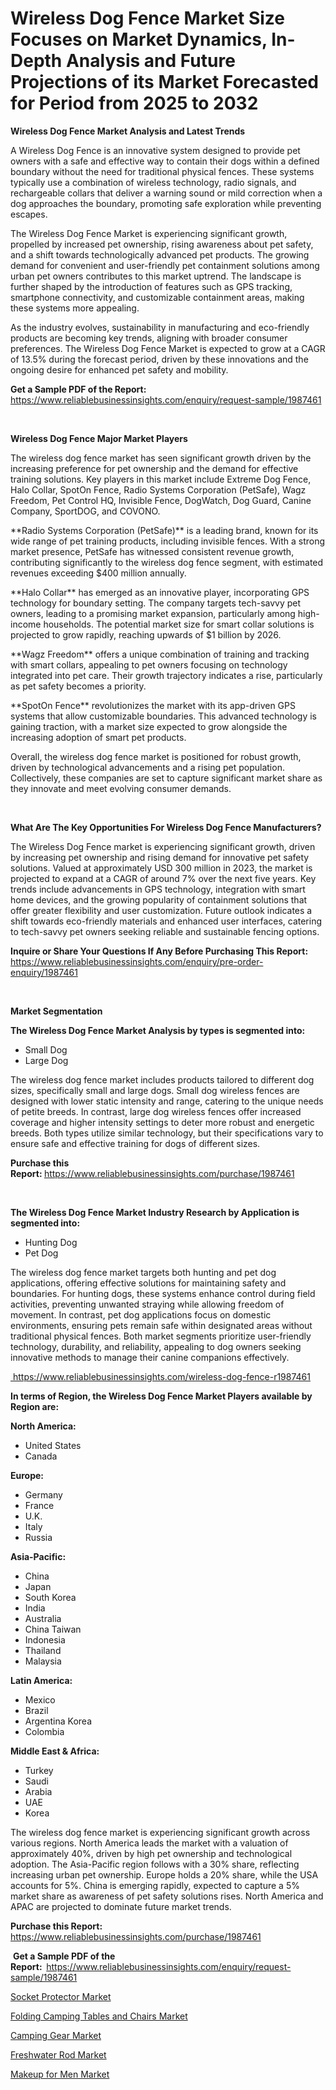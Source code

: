 <p><h1>Wireless Dog Fence Market Size Focuses on Market Dynamics, In-Depth Analysis and Future Projections of its Market Forecasted for Period from 2025 to 2032</h1></p><p><strong>Wireless Dog Fence Market Analysis and Latest Trends</strong></p>
<p><p>A Wireless Dog Fence is an innovative system designed to provide pet owners with a safe and effective way to contain their dogs within a defined boundary without the need for traditional physical fences. These systems typically use a combination of wireless technology, radio signals, and rechargeable collars that deliver a warning sound or mild correction when a dog approaches the boundary, promoting safe exploration while preventing escapes.</p><p>The Wireless Dog Fence Market is experiencing significant growth, propelled by increased pet ownership, rising awareness about pet safety, and a shift towards technologically advanced pet products. The growing demand for convenient and user-friendly pet containment solutions among urban pet owners contributes to this market uptrend. The landscape is further shaped by the introduction of features such as GPS tracking, smartphone connectivity, and customizable containment areas, making these systems more appealing.</p><p>As the industry evolves, sustainability in manufacturing and eco-friendly products are becoming key trends, aligning with broader consumer preferences. The Wireless Dog Fence Market is expected to grow at a CAGR of 13.5% during the forecast period, driven by these innovations and the ongoing desire for enhanced pet safety and mobility.</p></p>
<p><strong>Get a Sample PDF of the Report:&nbsp;</strong> <a href="https://www.reliablebusinessinsights.com/enquiry/request-sample/1987461?utm_campaign=63&utm_medium=2&utm_source=Github&utm_content=ia&utm_term=08022025&utm_id=wireless-dog-fence">https://www.reliablebusinessinsights.com/enquiry/request-sample/1987461</a></p>
<p>&nbsp;</p>
<p><strong>Wireless Dog Fence Major Market Players</strong></p>
<p><p>The wireless dog fence market has seen significant growth driven by the increasing preference for pet ownership and the demand for effective training solutions. Key players in this market include Extreme Dog Fence, Halo Collar, SpotOn Fence, Radio Systems Corporation (PetSafe), Wagz Freedom, Pet Control HQ, Invisible Fence, DogWatch, Dog Guard, Canine Company, SportDOG, and COVONO.</p><p>**Radio Systems Corporation (PetSafe)** is a leading brand, known for its wide range of pet training products, including invisible fences. With a strong market presence, PetSafe has witnessed consistent revenue growth, contributing significantly to the wireless dog fence segment, with estimated revenues exceeding $400 million annually.</p><p>**Halo Collar** has emerged as an innovative player, incorporating GPS technology for boundary setting. The company targets tech-savvy pet owners, leading to a promising market expansion, particularly among high-income households. The potential market size for smart collar solutions is projected to grow rapidly, reaching upwards of $1 billion by 2026.</p><p>**Wagz Freedom** offers a unique combination of training and tracking with smart collars, appealing to pet owners focusing on technology integrated into pet care. Their growth trajectory indicates a rise, particularly as pet safety becomes a priority.</p><p>**SpotOn Fence** revolutionizes the market with its app-driven GPS systems that allow customizable boundaries. This advanced technology is gaining traction, with a market size expected to grow alongside the increasing adoption of smart pet products.</p><p>Overall, the wireless dog fence market is positioned for robust growth, driven by technological advancements and a rising pet population. Collectively, these companies are set to capture significant market share as they innovate and meet evolving consumer demands.</p></p>
<p>&nbsp;</p>
<p><strong>What Are The Key Opportunities For Wireless Dog Fence Manufacturers?</strong></p>
<p><p>The Wireless Dog Fence market is experiencing significant growth, driven by increasing pet ownership and rising demand for innovative pet safety solutions. Valued at approximately USD 300 million in 2023, the market is projected to expand at a CAGR of around 7% over the next five years. Key trends include advancements in GPS technology, integration with smart home devices, and the growing popularity of containment solutions that offer greater flexibility and user customization. Future outlook indicates a shift towards eco-friendly materials and enhanced user interfaces, catering to tech-savvy pet owners seeking reliable and sustainable fencing options.</p></p>
<p><strong>Inquire or Share Your Questions If Any Before Purchasing This Report:</strong> <a href="https://www.reliablebusinessinsights.com/enquiry/pre-order-enquiry/1987461?utm_campaign=63&utm_medium=2&utm_source=Github&utm_content=ia&utm_term=08022025&utm_id=wireless-dog-fence">https://www.reliablebusinessinsights.com/enquiry/pre-order-enquiry/1987461</a></p>
<p>&nbsp;</p>
<p><strong>Market Segmentation</strong></p>
<p><strong>The Wireless Dog Fence Market Analysis by types is segmented into:</strong></p>
<p><ul><li>Small Dog</li><li>Large Dog</li></ul></p>
<p><p>The wireless dog fence market includes products tailored to different dog sizes, specifically small and large dogs. Small dog wireless fences are designed with lower static intensity and range, catering to the unique needs of petite breeds. In contrast, large dog wireless fences offer increased coverage and higher intensity settings to deter more robust and energetic breeds. Both types utilize similar technology, but their specifications vary to ensure safe and effective training for dogs of different sizes.</p></p>
<p><strong>Purchase this Report:&nbsp;</strong><a href="https://www.reliablebusinessinsights.com/purchase/1987461?utm_campaign=63&utm_medium=2&utm_source=Github&utm_content=ia&utm_term=08022025&utm_id=wireless-dog-fence">https://www.reliablebusinessinsights.com/purchase/1987461</a></p>
<p>&nbsp;</p>
<p><strong>The Wireless Dog Fence Market Industry Research by Application is segmented into:</strong></p>
<p><ul><li>Hunting Dog</li><li>Pet Dog</li></ul></p>
<p><p>The wireless dog fence market targets both hunting and pet dog applications, offering effective solutions for maintaining safety and boundaries. For hunting dogs, these systems enhance control during field activities, preventing unwanted straying while allowing freedom of movement. In contrast, pet dog applications focus on domestic environments, ensuring pets remain safe within designated areas without traditional physical fences. Both market segments prioritize user-friendly technology, durability, and reliability, appealing to dog owners seeking innovative methods to manage their canine companions effectively.</p></p>
<p><a href="https://www.reliablebusinessinsights.com/wireless-dog-fence-r1987461?utm_campaign=63&utm_medium=2&utm_source=Github&utm_content=ia&utm_term=08022025&utm_id=wireless-dog-fence">&nbsp;https://www.reliablebusinessinsights.com/wireless-dog-fence-r1987461</a></p>
<p><strong>In terms of Region, the Wireless Dog Fence Market Players available by Region are:</strong></p>
<p>
    <p> <strong> North America: </strong>
        <ul>
            <li>United States</li>
            <li>Canada</li>
        </ul>
        </p> 
    <p> <strong> Europe: </strong>
        <ul>
            <li>Germany</li>
            <li>France</li>
            <li>U.K.</li>
            <li>Italy</li>
            <li>Russia</li>
        </ul>
        </p> 
    <p> <strong> Asia-Pacific: </strong>
        <ul>
            <li>China</li>
            <li>Japan</li>
            <li>South Korea</li>
            <li>India</li>
            <li>Australia</li>
            <li>China Taiwan</li>
            <li>Indonesia</li>
            <li>Thailand</li>
            <li>Malaysia</li>
        </ul>
        </p> 
    <p> <strong> Latin America: </strong>
        <ul>
            <li>Mexico</li>
            <li>Brazil</li>
            <li>Argentina Korea</li>
            <li>Colombia</li>
        </ul>
        </p> 
    <p> <strong> Middle East & Africa: </strong>
        <ul>
            <li>Turkey</li>
            <li>Saudi</li>
            <li>Arabia</li>
            <li>UAE</li>
            <li>Korea</li>
        </ul>
    </p>
    </p>
<p><p>The wireless dog fence market is experiencing significant growth across various regions. North America leads the market with a valuation of approximately 40%, driven by high pet ownership and technological adoption. The Asia-Pacific region follows with a 30% share, reflecting increasing urban pet ownership. Europe holds a 20% share, while the USA accounts for 5%. China is emerging rapidly, expected to capture a 5% market share as awareness of pet safety solutions rises. North America and APAC are projected to dominate future market trends.</p></p>
<p><strong>Purchase this Report: </strong><a href="https://www.reliablebusinessinsights.com/purchase/1987461?utm_campaign=63&utm_medium=2&utm_source=Github&utm_content=ia&utm_term=08022025&utm_id=wireless-dog-fence">https://www.reliablebusinessinsights.com/purchase/1987461</a></p>
<p>&nbsp;<strong>Get a Sample PDF of the Report:&nbsp;&nbsp;</strong><a href="https://www.reliablebusinessinsights.com/enquiry/request-sample/1987461?utm_campaign=63&utm_medium=2&utm_source=Github&utm_content=ia&utm_term=08022025&utm_id=wireless-dog-fence">https://www.reliablebusinessinsights.com/enquiry/request-sample/1987461</a></p>
<p><strong></strong></p>
<p><p><a href="https://github.com/momossidram/Market-Research-Report-List-1/blob/main/socket-protector-market.md?utm_campaign=63&utm_medium=2&utm_source=Github&utm_content=ia&utm_term=08022025&utm_id=wireless-dog-fence">Socket Protector Market</a></p><p><a href="https://github.com/berbelsagwan/Market-Research-Report-List-1/blob/main/folding-camping-tables-and-chairs-market.md?utm_campaign=63&utm_medium=2&utm_source=Github&utm_content=ia&utm_term=08022025&utm_id=wireless-dog-fence">Folding Camping Tables and Chairs Market</a></p><p><a href="https://github.com/ajayanhaizan/Market-Research-Report-List-1/blob/main/camping-gear-market.md?utm_campaign=63&utm_medium=2&utm_source=Github&utm_content=ia&utm_term=08022025&utm_id=wireless-dog-fence">Camping Gear Market</a></p><p><a href="https://github.com/muvdibezuh/Market-Research-Report-List-1/blob/main/freshwater-rod-market.md?utm_campaign=63&utm_medium=2&utm_source=Github&utm_content=ia&utm_term=08022025&utm_id=wireless-dog-fence">Freshwater Rod Market</a></p><p><a href="https://github.com/dailyspunj47/Market-Research-Report-List-1/blob/main/makeup-for-men-market.md?utm_campaign=63&utm_medium=2&utm_source=Github&utm_content=ia&utm_term=08022025&utm_id=wireless-dog-fence">Makeup for Men Market</a></p></p>